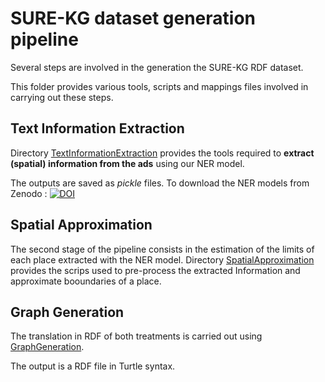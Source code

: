 # SURE-KG dataset generation pipeline

Several steps are involved in the generation the SURE-KG RDF dataset.

This folder provides various tools, scripts and mappings files involved in carrying out these steps.


## Text Information Extraction

Directory [TextInformationExtraction](TextInformationExtraction) provides the tools required to **extract (spatial) information from the ads** using our NER model.

The outputs are saved as *pickle* files.
To download the NER models from Zenodo : [![DOI](https://zenodo.org/badge/DOI/10.5281/zenodo.7915505.svg)](https://doi.org/10.5281/zenodo.7915505)

## Spatial Approximation

The second stage of the pipeline consists in the estimation of the limits of each place extracted with the NER model. 
Directory [SpatialApproximation](SpatialApproximation) provides the scrips used to pre-process the extracted Information and approximate booundaries of a place.


## Graph Generation

The translation in RDF of both treatments is carried out using [GraphGeneration](GraphGeneration).

The output is a RDF file in Turtle syntax.